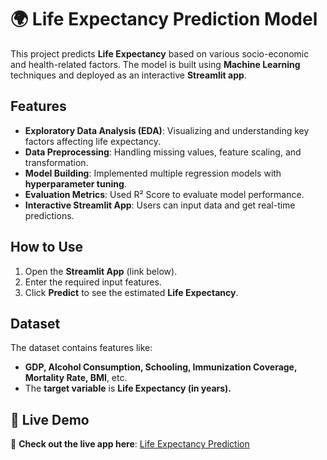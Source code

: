 # 🌍 Life Expectancy Prediction Model

This project predicts **Life Expectancy** based on various socio-economic and health-related factors. The model is built using **Machine Learning** techniques and deployed as an interactive **Streamlit app**.

##  Features
- **Exploratory Data Analysis (EDA)**: Visualizing and understanding key factors affecting life expectancy.
- **Data Preprocessing**: Handling missing values, feature scaling, and transformation.
- **Model Building**: Implemented multiple regression models with **hyperparameter tuning**.
- **Evaluation Metrics**: Used R² Score to evaluate model performance.
- **Interactive Streamlit App**: Users can input data and get real-time predictions.

##  How to Use

1. Open the **Streamlit App** (link below).
2. Enter the required input features.
3. Click **Predict** to see the estimated **Life Expectancy**.

##  Dataset
The dataset contains features like:
- **GDP, Alcohol Consumption, Schooling, Immunization Coverage, Mortality Rate, BMI**, etc.
- The **target variable** is **Life Expectancy (in years).**

## 🚀 Live Demo
🔗 **Check out the live app here**: [Life Expectancy Prediction](https://huggingface.co/spaces/Yashvj123/Life_Expectancy_Regression_Model)

